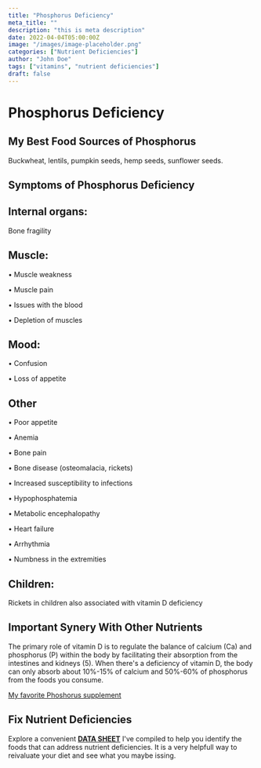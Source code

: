 ```yaml
---
title: "Phosphorus Deficiency"
meta_title: ""
description: "this is meta description"
date: 2022-04-04T05:00:00Z
image: "/images/image-placeholder.png"
categories: ["Nutrient Deficiencies"]
author: "John Doe"
tags: ["vitamins", "nutrient deficiencies"]
draft: false
---
```

 <h1>Phosphorus Deficiency</h1>

 <h2>My Best Food Sources of Phosphorus</h2>
   <p>Buckwheat, lentils, pumpkin seeds, hemp seeds, sunflower seeds.</p>
<h2>Symptoms of Phosphorus  Deficiency</h2>
<h2>Internal organs:</h2><p>Bone fragility</p>
<h2>Muscle:</h2><p>&bull; Muscle weakness</p><p>&bull; Muscle pain‌</p><p>&bull; Issues with the blood</p><p>&bull; Depletion of muscles</p>
<h2>Mood:</h2><p>&bull;  Confusion</p><p>&bull; Loss of appetite</p>

<h2>Other</h2>
<p>&bull; Poor appetite</p><p>&bull; Anemia</p><p>&bull; Bone pain</p><p>&bull; Bone disease (osteomalacia, rickets)</p><p>&bull; Increased susceptibility to infections</p><p>&bull;  Hypophosphatemia</p><p>&bull; Metabolic encephalopathy</p><p>&bull; Heart failure</p><p>&bull; Arrhythmia</p><p>&bull; Numbness in the extremities</p>
<h2>Children:</h2><p> Rickets in children also associated with vitamin D deficiency</p>
<h2>Important Synery With Other Nutrients</h2>
<p>The primary role of vitamin D is to regulate the balance of calcium (Ca) and phosphorus (P) within the body by facilitating their absorption from the intestines and kidneys (5). When there's a deficiency of vitamin D, the body can only absorb about 10%-15% of calcium and 50%-60% of phosphorus from the foods you consume.</p><p><a target="_blank" href="https://www.amazon.com/Phosphorus-Liquid-Minerals-serving-bottle/dp/B00HX0U2J4/ref=sr_1_1_sspa?keywords=Phosphorus&amp;qid=1696887355&amp;sr=8-1-spons&amp;sp_csd=d2lkZ2V0TmFtZT1zcF9hdGY&amp;psc=1&_encoding=UTF8&tag=irinawink-20&linkCode=ur2&linkId=7234900f8a602f357614bf7d62b65e3e&camp=1789&creative=9325">My favorite Phoshorus supplement</a></p>
<h2>Fix Nutrient Deficiencies</h2><p>Explore a convenient <a title="fix nutritional deficiencies with a data sheet" href="../nutrients-in-healthy-foods.html"><b>DATA SHEET</b></a> I've compiled to help you identify the foods that can address nutrient deficiencies. It is a very helpfull way to reivaluate your diet and see what you maybe issing.</p>